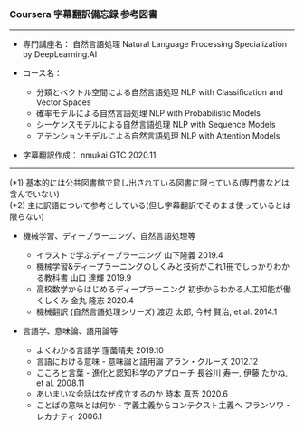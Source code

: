 ### Coursera 字幕翻訳備忘録 参考図書

***
- 専門講座名： 自然言語処理 Natural Language Processing Specialization by DeepLearning.AI  

- コース名：
	+ 分類とベクトル空間による自然言語処理 NLP with Classification and Vector Spaces  
    + 確率モデルによる自然言語処理 NLP with Probabilistic Models  
    + シーケンスモデルによる自然言語処理 NLP with Sequence Models  
    + アテンションモデルによる自然言語処理 NLP with Attention Models  
             
- 字幕翻訳作成： nmukai GTC 2020.11
***

(*1) 基本的には公共図書館で貸し出されている図書に限っている(専門書などは含んでいない)  
(*2) 主に訳語について参考としている(但し字幕翻訳でそのまま使っているとは限らない)  

+ 機械学習、ディープラーニング、自然言語処理等
	+ イラストで学ぶディープラーニング 山下隆義 2019.4
	+ 機械学習&ディープラーニングのしくみと技術がこれ1冊でしっかりわかる教科書 山口 達輝 2019.9
	+ 高校数学からはじめるディープラーニング 初歩からわかる人工知能が働くしくみ 金丸 隆志 2020.4
	+ 機械翻訳 (自然言語処理シリーズ) 渡辺 太郎, 今村 賢治, et al. 2014.1
	
+ 言語学、意味論、語用論等
	+ よくわかる言語学 窪薗晴夫 2019.10
	+ 言語における意味 - 意味論と語用論 アラン・クルーズ 2012.12
	+ こころと言葉 - 進化と認知科学のアプローチ 長谷川 寿一, 伊藤 たかね, et al. 2008.11
	+ あいまいな会話はなぜ成立するのか 時本 真吾 2020.6
	+ ことばの意味とは何か - 字義主義からコンテクスト主義へ フランソワ・レカナティ 2006.1
